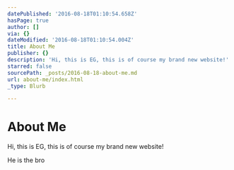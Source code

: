 ```yaml
---
datePublished: '2016-08-18T01:10:54.658Z'
hasPage: true
author: []
via: {}
dateModified: '2016-08-18T01:10:54.004Z'
title: About Me
publisher: {}
description: 'Hi, this is EG, this is of course my brand new website!'
starred: false
sourcePath: _posts/2016-08-18-about-me.md
url: about-me/index.html
_type: Blurb

---
```

# About Me

Hi, this is EG, this is of course my brand new website!

He is the bro